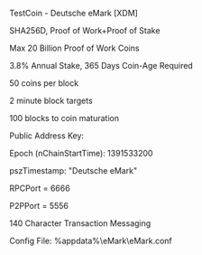 TestCoin - Deutsche eMark [XDM]

SHA256D, Proof of Work+Proof of Stake

Max 20 Billion Proof of Work Coins

3.8% Annual Stake, 365 Days Coin-Age Required

50 coins per block

2 minute block targets

100 blocks to coin maturation

Public Address Key: 

Epoch (nChainStartTime): 1391533200

pszTimestamp: "Deutsche eMark"

RPCPort = 6666

P2PPort = 5556

140 Character Transaction Messaging

Config File: %appdata%\eMark\eMark.conf